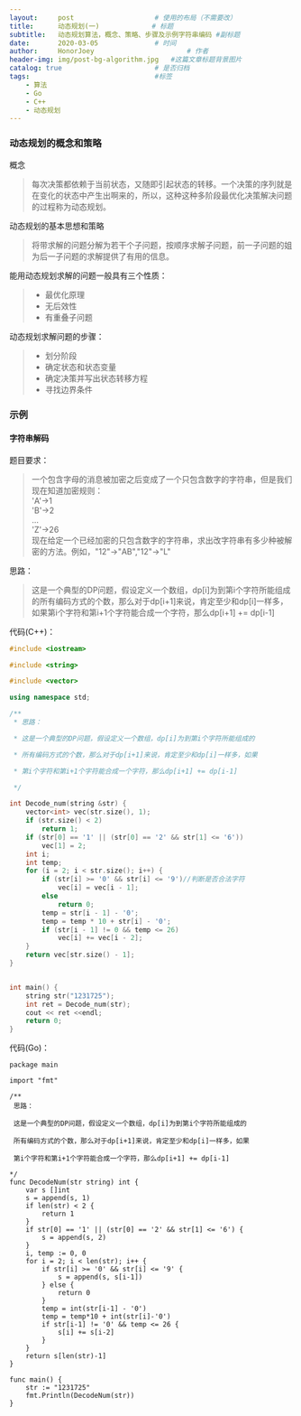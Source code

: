 ```yaml
---
layout:     post   				    # 使用的布局（不需要改）
title:      动态规划(一)				# 标题 
subtitle:   动态规划算法，概念、策略、步骤及示例字符串编码 #副标题
date:       2020-03-05 				# 时间
author:     HonorJoey 						# 作者
header-img: img/post-bg-algorithm.jpg 	#这篇文章标题背景图片
catalog: true 						# 是否归档
tags:								#标签
    - 算法
    - Go
    - C++
    - 动态规划
---
```


### 动态规划的概念和策略
概念
> 每次决策都依赖于当前状态，又随即引起状态的转移。一个决策的序列就是在变化的状态中产生出啊来的，所以，这种这种多阶段最优化决策解决问题的过程称为动态规划。

动态规划的基本思想和策略
> 将带求解的问题分解为若干个子问题，按顺序求解子问题，前一子问题的姐为后一子问题的求解提供了有用的信息。

能用动态规划求解的问题一般具有三个性质：
> - 最优化原理
> - 无后效性
> - 有重叠子问题

动态规划求解问题的步骤：
> - 划分阶段
> - 确定状态和状态变量
> - 确定决策并写出状态转移方程
> - 寻找边界条件

### 示例
#### 字符串解码
题目要求：
> 一个包含字母的消息被加密之后变成了一个只包含数字的字符串，但是我们现在知道加密规则：
<br>'A'->1
<br>'B'->2
<br>...
<br>'Z'->26
<br>现在给定一个已经加密的只包含数字的字符串，求出改字符串有多少种被解密的方法。例如，"12"->"AB","12"->"L"

思路：
> 这是一个典型的DP问题，假设定义一个数组，dp[i]为到第i个字符所能组成的所有编码方式的个数，那么对于dp[i+1]来说，肯定至少和dp[i]一样多，如果第i个字符和第i+1个字符能合成一个字符，那么dp[i+1] += dp[i-1]

代码(C++)：

```c++
#include <iostream>

#include <string>

#include <vector>

using namespace std;

/**
 * 思路：

 * 这是一个典型的DP问题，假设定义一个数组，dp[i]为到第i个字符所能组成的

 * 所有编码方式的个数，那么对于dp[i+1]来说，肯定至少和dp[i]一样多，如果

 * 第i个字符和第i+1个字符能合成一个字符，那么dp[i+1] += dp[i-1]

 */

int Decode_num(string &str) {
    vector<int> vec(str.size(), 1);
    if (str.size() < 2)
        return 1;
    if (str[0] == '1' || (str[0] == '2' && str[1] <= '6'))
        vec[1] = 2;
    int i;
    int temp;
    for (i = 2; i < str.size(); i++) {
        if (str[i] >= '0' && str[i] <= '9')//判断是否合法字符
            vec[i] = vec[i - 1];
        else
            return 0;
        temp = str[i - 1] - '0';
        temp = temp * 10 + str[i] - '0';
        if (str[i - 1] != 0 && temp <= 26)
            vec[i] += vec[i - 2];
    }
    return vec[str.size() - 1];
}


int main() {
    string str("1231725");
    int ret = Decode_num(str);
    cout << ret <<endl;
    return 0;
}
```

代码(Go)：
```golang
package main

import "fmt"

/**
 思路：

 这是一个典型的DP问题，假设定义一个数组，dp[i]为到第i个字符所能组成的

 所有编码方式的个数，那么对于dp[i+1]来说，肯定至少和dp[i]一样多，如果

 第i个字符和第i+1个字符能合成一个字符，那么dp[i+1] += dp[i-1]

*/
func DecodeNum(str string) int {
	var s []int
	s = append(s, 1)
	if len(str) < 2 {
		return 1
	}
	if str[0] == '1' || (str[0] == '2' && str[1] <= '6') {
		s = append(s, 2)
	}
	i, temp := 0, 0
	for i = 2; i < len(str); i++ {
		if str[i] >= '0' && str[i] <= '9' {
			s = append(s, s[i-1])
		} else {
			return 0
		}
		temp = int(str[i-1] - '0')
		temp = temp*10 + int(str[i]-'0')
		if str[i-1] != '0' && temp <= 26 {
			s[i] += s[i-2]
		}
	}
	return s[len(str)-1]
}

func main() {
	str := "1231725"
	fmt.Println(DecodeNum(str))
}
```

